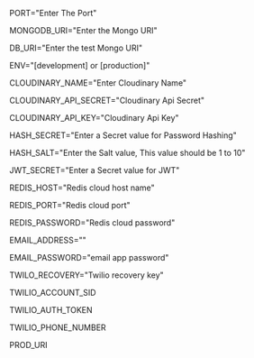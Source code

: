 PORT="Enter The Port"

MONGODB_URI="Enter the Mongo URI"

DB_URI="Enter the test Mongo URI"

ENV="[development] or [production]"

CLOUDINARY_NAME="Enter Cloudinary Name"

CLOUDINARY_API_SECRET="Cloudinary Api Secret"

CLOUDINARY_API_KEY="Cloudinary Api Key"

HASH_SECRET="Enter a Secret value for Password Hashing"

HASH_SALT="Enter the Salt value, This value should be 1 to 10"

JWT_SECRET="Enter a Secret value for JWT"

REDIS_HOST="Redis cloud host name"

REDIS_PORT="Redis cloud port"

REDIS_PASSWORD="Redis cloud password"

EMAIL_ADDRESS=""

EMAIL_PASSWORD="email app password"

TWILO_RECOVERY="Twilio recovery key"

TWILIO_ACCOUNT_SID

TWILIO_AUTH_TOKEN

TWILIO_PHONE_NUMBER

PROD_URI